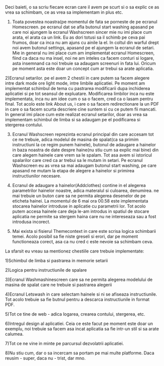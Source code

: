 Deci baieti, o sa scriu fiecare ecran care il avem pe scurt si o sa explic ce as vrea sa schimbam, ce as vrea sa implementam in plus etc.
1) Toata povestea noastra(pe momentul de fata se porneste de pe ecranul Homescreen. pe ecranul dat se afla butonul start washing apasand pe care noi ajungem la ecranul Washscreen
sincer mie nu imi place cum arata, el arata ca un link. Eu as dori totusi sa il schimb pe ceva pai frumos, doar ca inca nu am ajuns cu ainile la el. In coltul din warful drept noi
avem butonul settings, apasand pe el ajungem la ecranul de setari. Mie in general nu imi place cum am implementat ecranul Homescreen, fiind ca daca nu ma insel, noi ne am inteles ca
facem conturi si logare, asta insemnand ca noi trebuie sa adaugam screenuri in fata lui. Oricum pe moment asta este doar un concept cum ar trebui sa arate aplicatia.

2)Ecranul setarilor. pe el avem 2 chestii in care putem sa facem alegere intre dark mode ore light mode, intre limbile aplicatiei. Pe moment am implementat schimbul de tema cu pastrarea
modificarii dupa inchiderea aplicatiei si pe tot seansul de expluatare. Modificarea limbilor inca nu este implementata, inca nu am idee cum o sa o facem, cred ca o lasam pentru final. Tot acolo
este link About us, i care o sa facem redirectionare la un PDF in care o sa facem scurta descriere cine suntem si cu ce putem fii mancati. In general imi place cum este realizat ecranul setarilor,
doar as vrea sa implementam schimbul de limba si sa adaugam pe el podificarea si stergerea contului.

3) Ecranul Washscreen reprezinta ecranul principal din care accesam tot ce ne trebuie, adica modelul de masina de spalat(ca sa primim instructiuni la ce regim punem hainele), butonul de adaugare a
hainelor in baza noastra de date despre haine(nu stiu cum sa explic mai bine) din care alegem hainele care vrem sa le spalam. Tot asa avem si istoricul spalarilor care cred ca ar trebui sa le mutam in
setari. Pe ecranul Washscreen eu as vrea sa mai adaugam butonul start washing, pe care apasand ne mutam la etapa de alegere a hainelor si primirea instructiunilor necesare.

4) Ecranul de adaugare a hainelor(Addclothes) contine in el alegerea parametrilor hainelor noastre, adica materalul si culoarea, denumirea. ne mai trebuie un buton care sa ne permita alegerea desenelor de pe
eticheta hainei. La momentul de 6 mai ora 00.58 este implementata stocarea hainelor introduse in aplicatie cu parametrii lor. Tot acolo putem accesa hainele care deja le-am introdus in spatiul de stocare
aplicatia ne permite sa stergem haina care nu ne intereseaza sau a fost introdusa incorect.

5) Mai exista si fisierul Themecontext in care este scrisa logica schimbarii temei. Acolo posibil sa fie niste greseli si erori, dar pe moment functioneaza corect, asa ca nu cred c este nevoie sa schimbam ceva.

La sfarsit eu vreau sa mentionez chestiile care trebuie implementate:

1)Schimbul de limba si pastrarea in memorie setarii

2)Logica pentru instructiunile de spalare

3)Ecranul Washmashinescreen care sa ne permita alegerea modelului de masina de spalat care ne trebuie si pastrarea alegerii

4)Ecranul Letswash in care selectam hainele si ni se afiseaza instructiunile. Tot acolo trebuie sa fie butnul pentru a descarca instructiunile in format PDF.

5)Tot ce tine de web - adica logarea, crearea contului, stergerea, etc. 

6)Intregul design al aplicatiei. Ceia ce este facut pe moment este doar un exemplu, noi trebuie sa facem asa incat aplicatia sa fie intr-un stil si sa arate calumea.

7)Tot ce ne vine in minte pe parcursul dezvolatrii aplicatiei. 

8)Nu stiu cum, dar o sa incercam sa portam pe mai multe  platforme. Daca reusim - super, daca nu - trist, dar mno.
